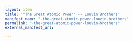 ```yaml
---
layout: item
title: '"The Great Atomic Power" -- Louvin Brothers'
manifest_name: "-the-great-atomic-power-louvin-brothers"
permalink: "-the-great-atomic-power-louvin-brothers"
external_manifest_url: 

---
```

<!-- Add an essay or interpretive material below this line,
using HTML or markdown.  Do not modify this file above this line -->
